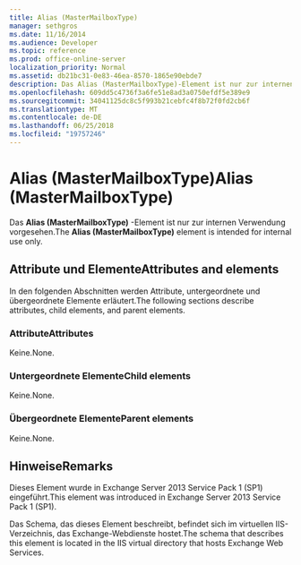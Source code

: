 ```yaml
---
title: Alias (MasterMailboxType)
manager: sethgros
ms.date: 11/16/2014
ms.audience: Developer
ms.topic: reference
ms.prod: office-online-server
localization_priority: Normal
ms.assetid: db21bc31-0e83-46ea-8570-1865e90ebde7
description: Das Alias (MasterMailboxType)-Element ist nur zur internen Verwendung vorgesehen.
ms.openlocfilehash: 609dd5c4736f3a6fe51e8ad3a0750efdf5e389e9
ms.sourcegitcommit: 34041125dc8c5f993b21cebfc4f8b72f0fd2cb6f
ms.translationtype: MT
ms.contentlocale: de-DE
ms.lasthandoff: 06/25/2018
ms.locfileid: "19757246"
---
```

# <a name="alias-mastermailboxtype"></a><span data-ttu-id="34adf-103">Alias (MasterMailboxType)</span><span class="sxs-lookup"><span data-stu-id="34adf-103">Alias (MasterMailboxType)</span></span>

<span data-ttu-id="34adf-104">Das **Alias (MasterMailboxType)** -Element ist nur zur internen Verwendung vorgesehen.</span><span class="sxs-lookup"><span data-stu-id="34adf-104">The **Alias (MasterMailboxType)** element is intended for internal use only.</span></span> 

## <a name="attributes-and-elements"></a><span data-ttu-id="34adf-105">Attribute und Elemente</span><span class="sxs-lookup"><span data-stu-id="34adf-105">Attributes and elements</span></span>

<span data-ttu-id="34adf-106">In den folgenden Abschnitten werden Attribute, untergeordnete und übergeordnete Elemente erläutert.</span><span class="sxs-lookup"><span data-stu-id="34adf-106">The following sections describe attributes, child elements, and parent elements.</span></span>
  
### <a name="attributes"></a><span data-ttu-id="34adf-107">Attribute</span><span class="sxs-lookup"><span data-stu-id="34adf-107">Attributes</span></span>

<span data-ttu-id="34adf-108">Keine.</span><span class="sxs-lookup"><span data-stu-id="34adf-108">None.</span></span>
  
### <a name="child-elements"></a><span data-ttu-id="34adf-109">Untergeordnete Elemente</span><span class="sxs-lookup"><span data-stu-id="34adf-109">Child elements</span></span>

<span data-ttu-id="34adf-110">Keine.</span><span class="sxs-lookup"><span data-stu-id="34adf-110">None.</span></span>
  
### <a name="parent-elements"></a><span data-ttu-id="34adf-111">Übergeordnete Elemente</span><span class="sxs-lookup"><span data-stu-id="34adf-111">Parent elements</span></span>

<span data-ttu-id="34adf-112">Keine.</span><span class="sxs-lookup"><span data-stu-id="34adf-112">None.</span></span>
  
## <a name="remarks"></a><span data-ttu-id="34adf-113">Hinweise</span><span class="sxs-lookup"><span data-stu-id="34adf-113">Remarks</span></span>

<span data-ttu-id="34adf-114">Dieses Element wurde in Exchange Server 2013 Service Pack 1 (SP1) eingeführt.</span><span class="sxs-lookup"><span data-stu-id="34adf-114">This element was introduced in Exchange Server 2013 Service Pack 1 (SP1).</span></span>
  
<span data-ttu-id="34adf-115">Das Schema, das dieses Element beschreibt, befindet sich im virtuellen IIS-Verzeichnis, das Exchange-Webdienste hostet.</span><span class="sxs-lookup"><span data-stu-id="34adf-115">The schema that describes this element is located in the IIS virtual directory that hosts Exchange Web Services.</span></span>
  

